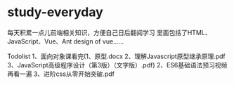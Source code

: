 # study-everyday
每天积累一点儿前端相关知识，方便自己日后翻阅学习
里面包括了HTML、JavaScript、Vue、Ant design of vue......






Todolist
1、面向对象课看完(1、原型.docx 2、理解Javascript原型继承原理.pdf 3、JavaScript高级程序设计（第3版）（文字版）.pdf)
2、ES6基础语法预习视频再看一遍
3、进阶css从零开始突破.pdf
